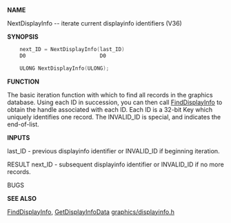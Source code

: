 
**NAME**

NextDisplayInfo -- iterate current displayinfo identifiers (V36)

**SYNOPSIS**

```c
    next_ID = NextDisplayInfo(last_ID)
    D0                        D0

    ULONG NextDisplayInfo(ULONG);

```
**FUNCTION**

The basic iteration function with which to find all records in the
graphics database.  Using each ID in succession, you can then call
[FindDisplayInfo](FindDisplayInfo.md) to obtain the handle associated with each ID.
Each ID is a 32-bit Key which uniquely identifies one record.
The INVALID_ID is special, and indicates the end-of-list.

**INPUTS**

last_ID - previous displayinfo identifier
or INVALID_ID if beginning iteration.

RESULT
next_ID - subsequent displayinfo identifier
or INVALID_ID if no more records.

BUGS

**SEE ALSO**

[FindDisplayInfo](FindDisplayInfo.md), [GetDisplayInfoData](GetDisplayInfoData.md)
[graphics/displayinfo.h](_00BD.md)
